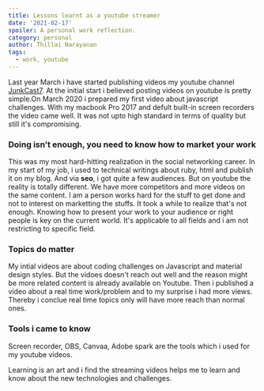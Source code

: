```yaml
---
title: Lessons learnt as a youtube streamer
date: '2021-02-17'
spoiler: A personal work reflection.
category: personal
author: Thillai Narayanan
tags:
  - work, youtube
---
```


Last year March i have started publishing videos my youtube channel [JunkCast7](https://www.youtube.com/channel/UCAYJrtmppEfIzhoL0_I1BNg). At the initial start i believed posting videos on youtube is pretty simple.On March 2020 i prepared my first video about javascript challenges. With my macbook Pro 2017 and defult built-in screen recorders the video came well. It was not upto high standard in terms of quality but still it's compromising.


### Doing isn’t enough, you need to know how to market your work

This was my most hard-hitting realization in the social networking career. In my start of my job, i used to technical writings about ruby, html and publish it on my blog. And via **seo**, i got quite a few audiences. But on youtube the reality is totally different. We have more competitors and more videos on the same content.  I am a person works hard for the stuff to get done and not to interest on marketting the stuffs. It took a while to realize that's not enough. Knowing how to present your work to your audience or right people is key on the current world. It's applicable to all fields and i am not restricting to specific field.

### Topics do matter

My intial videos are about coding challenges on Javascript and material design styles.  But the vidoes doesn't reach out well and the reason might be more related content is already available on Youtube. Then i published a video about a real time work/problem and to my surprise i had more views. Thereby i conclue real time topics only will have more reach than normal ones.

### Tools i came to know

Screen recorder, OBS, Canvaa, Adobe spark are the tools which i used for my youtube videos. 

Learning is an art and i find the streaming videos helps me to learn and know about the new technologies and challenges.





